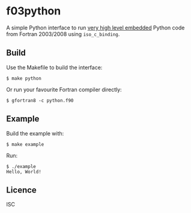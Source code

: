 # f03python
A simple Python interface to run
[very high level embedded](https://docs.python.org/3.6/extending/embedding.html)
Python code from Fortran 2003/2008 using `iso_c_binding`.

## Build
Use the Makefile to build the interface:
```
$ make python
```
Or run your favourite Fortran compiler directly:
```
$ gfortran8 -c python.f90
```

## Example
Build the example with:
```
$ make example
```
Run:
```
$ ./example
Hello, World!
```

## Licence
ISC
